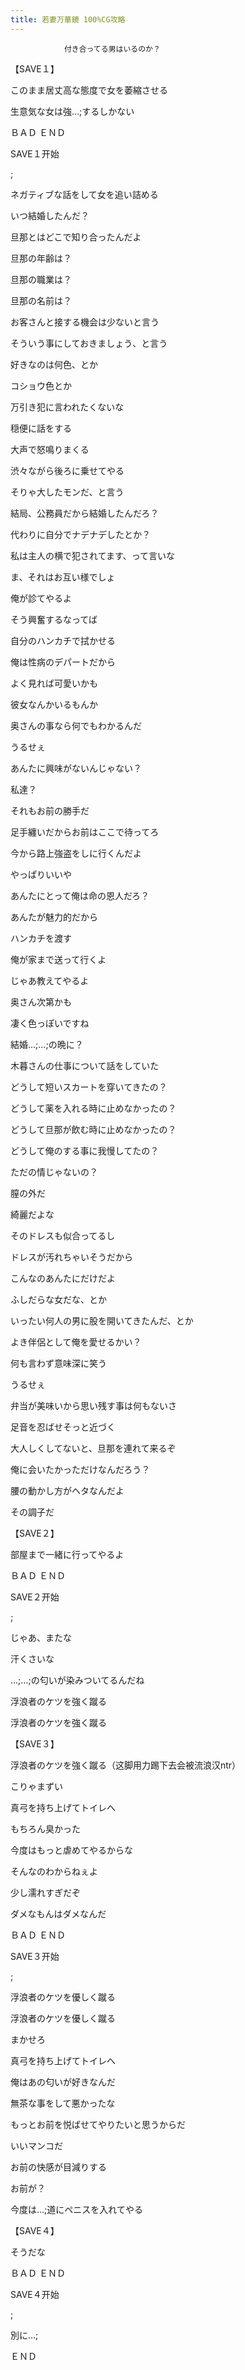 ```yaml
---
title: 若妻万華鏡 100%CG攻略
---
```


                付き合ってる男はいるのか？

【SAVE１】

このまま居丈高な態度で女を萎縮させる

生意気な女は強…;するしかない



ＢＡＤ ＥＮＤ



SAVE１开始

 ;

ネガティブな話をして女を追い詰める

いつ結婚したんだ？

旦那とはどこで知り合ったんだよ

旦那の年齢は？

旦那の職業は？

旦那の名前は？

お客さんと接する機会は少ないと言う

そういう事にしておきましょう、と言う

好きなのは何色、とか

コショウ色とか

万引き犯に言われたくないな

穏便に話をする

大声で怒鳴りまくる

渋々ながら後ろに乗せてやる

そりゃ大したモンだ、と言う

結局、公務員だから結婚したんだろ？

代わりに自分でナデナデしたとか？

私は主人の横で犯されてます、って言いな

ま、それはお互い様でしょ

俺が診てやるよ

そう興奮するなってば

自分のハンカチで拭かせる

俺は性病のデパートだから

よく見れば可愛いかも

彼女なんかいるもんか

奥さんの事なら何でもわかるんだ

うるせぇ

あんたに興味がないんじゃない？

私達？

それもお前の勝手だ

足手纏いだからお前はここで待ってろ

今から路上強盗をしに行くんだよ

やっぱりいいや

あんたにとって俺は命の恩人だろ？

あんたが魅力的だから

ハンカチを渡す

俺が家まで送って行くよ

じゃあ教えてやるよ

奥さん次第かも

凄く色っぽいですね

結婚…;…;の晩に？

木暮さんの仕事について話をしていた

どうして短いスカートを穿いてきたの？

どうして薬を入れる時に止めなかったの？

どうして旦那が飲む時に止めなかったの？

どうして俺のする事に我慢してたの？

ただの情じゃないの？

膣の外だ

綺麗だよな

そのドレスも似合ってるし

ドレスが汚れちゃいそうだから

こんなのあんたにだけだよ

ふしだらな女だな、とか

いったい何人の男に股を開いてきたんだ、とか

よき伴侶として俺を愛せるかい？

何も言わず意味深に笑う

うるせぇ

弁当が美味いから思い残す事は何もないさ

足音を忍ばせそっと近づく

大人しくしてないと、旦那を連れて来るぞ

俺に会いたかっただけなんだろう？

腰の動かし方がヘタなんだよ

その調子だ

【SAVE２】

部屋まで一緒に行ってやるよ



ＢＡＤ ＥＮＤ



SAVE２开始

 ;

じゃあ、またな

汗くさいな

…;…;の匂いが染みついてるんだね

浮浪者のケツを強く蹴る

浮浪者のケツを強く蹴る

【SAVE３】

浮浪者のケツを強く蹴る（这脚用力踢下去会被流浪汉ntr）

こりゃまずい

真弓を持ち上げてトイレへ

もちろん臭かった

今度はもっと虐めてやるからな

そんなのわからねぇよ

少し濡れすぎだぞ

ダメなもんはダメなんだ



ＢＡＤ ＥＮＤ



SAVE３开始

 ;

浮浪者のケツを優しく蹴る

浮浪者のケツを優しく蹴る

まかせろ

真弓を持ち上げてトイレへ

俺はあの匂いが好きなんだ

無茶な事をして悪かったな

もっとお前を悦ばせてやりたいと思うからだ

いいマンコだ

お前の快感が目減りする

お前が？

今度は…;道にペニスを入れてやる

【SAVE４】

そうだな



ＢＡＤ ＥＮＤ



SAVE４开始

 ;

別に…;



ＥＮＤ


              
